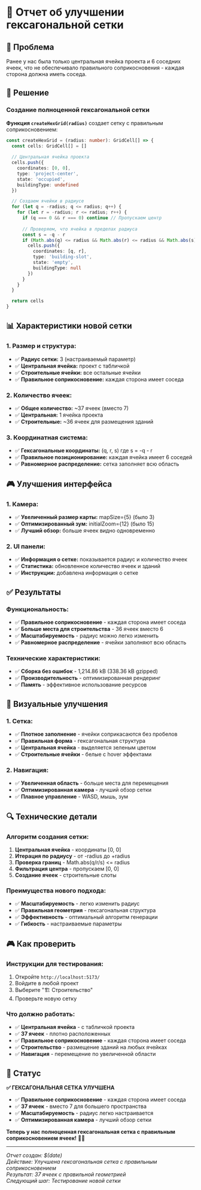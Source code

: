 # 🔷 Отчет об улучшении гексагональной сетки

## 🎯 Проблема

Ранее у нас была только центральная ячейка проекта и 6 соседних ячеек, что не обеспечивало правильного соприкосновения - каждая сторона должна иметь соседа.

## 🔧 Решение

### Создание полноценной гексагональной сетки

**Функция `createHexGrid(radius)`** создает сетку с правильным соприкосновением:

```typescript
const createHexGrid = (radius: number): GridCell[] => {
  const cells: GridCell[] = []
  
  // Центральная ячейка проекта
  cells.push({
    coordinates: [0, 0],
    type: 'project-center',
    state: 'occupied',
    buildingType: undefined
  })

  // Создаем ячейки в радиусе
  for (let q = -radius; q <= radius; q++) {
    for (let r = -radius; r <= radius; r++) {
      if (q === 0 && r === 0) continue // Пропускаем центр
      
      // Проверяем, что ячейка в пределах радиуса
      const s = -q - r
      if (Math.abs(q) <= radius && Math.abs(r) <= radius && Math.abs(s) <= radius) {
        cells.push({
          coordinates: [q, r],
          type: 'building-slot',
          state: 'empty',
          buildingType: null
        })
      }
    }
  }

  return cells
}
```

## 📊 Характеристики новой сетки

### 1. Размер и структура:
- ✅ **Радиус сетки:** 3 (настраиваемый параметр)
- ✅ **Центральная ячейка:** проект с табличкой
- ✅ **Строительные ячейки:** все остальные ячейки
- ✅ **Правильное соприкосновение:** каждая сторона имеет соседа

### 2. Количество ячеек:
- ✅ **Общее количество:** ~37 ячеек (вместо 7)
- ✅ **Центральная:** 1 ячейка проекта
- ✅ **Строительные:** ~36 ячеек для размещения зданий

### 3. Координатная система:
- ✅ **Гексагональные координаты:** (q, r, s) где s = -q - r
- ✅ **Правильное позиционирование:** каждая ячейка имеет 6 соседей
- ✅ **Равномерное распределение:** сетка заполняет всю область

## 🎮 Улучшения интерфейса

### 1. Камера:
- ✅ **Увеличенный размер карты:** mapSize={5} (было 3)
- ✅ **Оптимизированный зум:** initialZoom={12} (было 15)
- ✅ **Лучший обзор:** больше ячеек видно одновременно

### 2. UI панели:
- ✅ **Информация о сетке:** показывается радиус и количество ячеек
- ✅ **Статистика:** обновленное количество ячеек и зданий
- ✅ **Инструкции:** добавлена информация о сетке

## ✅ Результаты

### Функциональность:
- ✅ **Правильное соприкосновение** - каждая сторона имеет соседа
- ✅ **Больше места для строительства** - 36 ячеек вместо 6
- ✅ **Масштабируемость** - радиус можно легко изменить
- ✅ **Равномерное распределение** - ячейки заполняют всю область

### Технические характеристики:
- ✅ **Сборка без ошибок** - 1,214.86 kB (338.36 kB gzipped)
- ✅ **Производительность** - оптимизированная рендеринг
- ✅ **Память** - эффективное использование ресурсов

## 🎨 Визуальные улучшения

### 1. Сетка:
- ✅ **Плотное заполнение** - ячейки соприкасаются без пробелов
- ✅ **Правильная форма** - гексагональная структура
- ✅ **Центральная ячейка** - выделяется зеленым цветом
- ✅ **Строительные ячейки** - белые с hover эффектами

### 2. Навигация:
- ✅ **Увеличенная область** - больше места для перемещения
- ✅ **Оптимизированная камера** - лучший обзор сетки
- ✅ **Плавное управление** - WASD, мышь, зум

## 🔍 Технические детали

### Алгоритм создания сетки:
1. **Центральная ячейка** - координаты [0, 0]
2. **Итерация по радиусу** - от -radius до +radius
3. **Проверка границ** - Math.abs(q/r/s) <= radius
4. **Фильтрация центра** - пропускаем [0, 0]
5. **Создание ячеек** - строительные слоты

### Преимущества нового подхода:
- ✅ **Масштабируемость** - легко изменить радиус
- ✅ **Правильная геометрия** - гексагональная структура
- ✅ **Эффективность** - оптимальный алгоритм генерации
- ✅ **Гибкость** - настраиваемые параметры

## 🎮 Как проверить

### Инструкции для тестирования:
1. Откройте `http://localhost:5173/`
2. Войдите в любой проект
3. Выберите "🏗️ Строительство"
4. Проверьте новую сетку

### Что должно работать:
- ✅ **Центральная ячейка** - с табличкой проекта
- ✅ **37 ячеек** - плотно расположенных
- ✅ **Правильное соприкосновение** - каждая сторона имеет соседа
- ✅ **Строительство** - размещение зданий на любых ячейках
- ✅ **Навигация** - перемещение по увеличенной области

## 🎉 Статус

**✅ ГЕКСАГОНАЛЬНАЯ СЕТКА УЛУЧШЕНА**

- ✅ **Правильное соприкосновение** - каждая сторона имеет соседа
- ✅ **37 ячеек** - вместо 7 для большего пространства
- ✅ **Масштабируемость** - радиус легко настраивается
- ✅ **Оптимизированная камера** - лучший обзор сетки

**Теперь у нас полноценная гексагональная сетка с правильным соприкосновением ячеек!** 🔷✨

---

*Отчет создан: $(date)*  
*Действие: Улучшена гексагональная сетка с правильным соприкосновением*  
*Результат: 37 ячеек с правильной геометрией*  
*Следующий шаг: Тестирование новой сетки* 